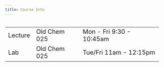 ```yaml
---
title: Course Info
---
```


<style>
  .column {
  width: 100%;
  }

  table {
  width: 100%;
  font-size: 20px;
  font-weight: 400;
  }
  
</style>

<div class = "column">
<table>
<tbody>
  <tr>
    <td class="tg-0pky">Lecture</td>
    <td class="tg-0pky">Old Chem 025</td>
    <td class="tg-0pky">Mon - Fri 9:30 - 10:45am</td>
  </tr>
  <tr>
    <td class="tg-0pky">Lab</td>
    <td class="tg-0pky">Old Chem 025</td>
    <td class="tg-0pky">Tue/Fri 11am - 12:15pm</td>
  </tr>
</tbody>
</table>
</div>

